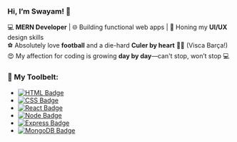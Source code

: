 ### Hi, I’m Swayam! 👋  
💻 **MERN Developer** | 🌐 Building functional web apps | 🎨 Honing my **UI/UX** design skills  
⚽ Absolutely love **football** and a die-hard **Culer by heart** 🔴🔵 (Visca Barça!)  
😍 My affection for coding is growing **day by day**—can't stop, won’t stop 💻 


### 🔧 My Toolbelt:

- [![HTML Badge](https://img.shields.io/badge/HTML-E34F26?style=for-the-badge&logo=html5&logoColor=white&logoWidth=20&style=flat-square)](https://developer.mozilla.org/en-US/docs/Web/HTML)
- [![CSS Badge](https://img.shields.io/badge/CSS-1572B6?style=for-the-badge&logo=css3&logoColor=white&logoWidth=20&style=flat-square)](https://developer.mozilla.org/en-US/docs/Web/CSS)
- [![React Badge](https://img.shields.io/badge/React-61DAFB?style=for-the-badge&logo=react&logoColor=black&logoWidth=20&style=flat-square)](https://react.dev/)
- [![Node Badge](https://img.shields.io/badge/Node.js-339933?style=for-the-badge&logo=nodedotjs&logoColor=white&logoWidth=20&style=flat-square)](https://nodejs.org/)
- [![Express Badge](https://img.shields.io/badge/Express.js-000000?style=for-the-badge&logo=express&logoColor=white&logoWidth=20&style=flat-square)](https://expressjs.com/)
- [![MongoDB Badge](https://img.shields.io/badge/MongoDB-47A248?style=for-the-badge&logo=mongodb&logoColor=white&logoWidth=20&style=flat-square)](https://www.mongodb.com/)




